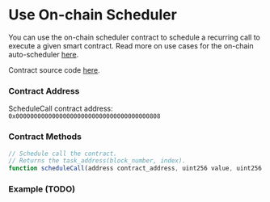 # Use On-chain Scheduler

You can use the on-chain scheduler contract to schedule a recurring call to execute a given smart contract. Read more on use cases for the on-chain auto-scheduler [here](https://wiki.acala.network/learn/basics/acala-evm/acala-evm-composable-defi-stack/on-chain-scheduler). 

Contract source code [here](https://wiki.acala.network/learn/basics/acala-evm/acala-evm-composable-defi-stack/on-chain-scheduler).

### Contract Address

ScheduleCall contract address: `0x0000000000000000000000000000000000000808`

### Contract Methods

```javascript
// Schedule call the contract.
// Returns the task_address(block_number, index).
function scheduleCall(address contract_address, uint256 value, uint256 gas_limit, uint256 storage_limit, uint256 min_delay, bytes memory input_data) public returns (uint256, uint256);
```

### Example \(TODO\)

